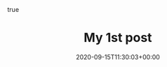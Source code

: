 ---
title: "My 1st post"
date: 2020-09-15T11:30:03+00:00
# weight: 1
# aliases: ["/first"]
tags: ["first"]
# author: "Me"
# author: ["Me", "You"] # multiple authors
showToc: true
TocOpen: false
draft: false
hidemeta: false
comments: true
description: "Desc Text."
canonicalURL: "https://canonical.url/to/page"
# disableHLJS: true # to disable highlightjs
disableShare: true
hideSummary: false
searchHidden: true
ShowReadingTime: true
ShowBreadCrumbs: true
ShowPostNavLinks: true
ShowWordCount: true
ShowRssButtonInSectionTermList: true
UseHugoToc: true
cover:
    image: "<image path/url>" # image path/url
    alt: "<alt text>" # alt text
    caption: "<text>" # display caption under cover
    relative: false # when using page bundles set this to true
    hidden: true # only hide on current single pagehttps://gabrieleballetti.github.io/
editPost:
    URL: "https://github.com/gabrieleballetti.github.io/content"
    Text: "Suggest Changes" # edit text
    appendFilePath: true # to append file path to Edit link
math: true
---